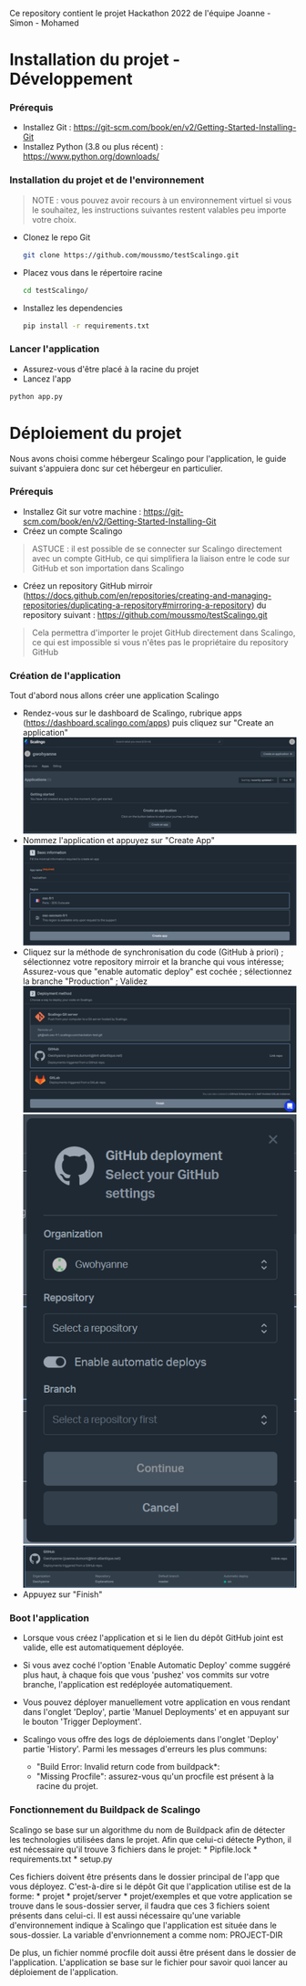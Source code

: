 Ce repository contient le projet Hackathon 2022 de l'équipe Joanne - Simon - Mohamed

# Installation du projet - Développement

### Prérequis

* Installez Git : https://git-scm.com/book/en/v2/Getting-Started-Installing-Git
* Installez Python (3.8 ou plus récent) : https://www.python.org/downloads/

### Installation du projet et de l'environnement

> NOTE : vous pouvez avoir recours à un environnement virtuel si vous le souhaitez, les instructions suivantes restent valables peu importe votre choix.
* Clonez le repo Git 
   ```sh
   git clone https://github.com/moussmo/testScalingo.git
   ```
* Placez vous dans le répertoire racine
   ```sh
   cd testScalingo/
   ```
* Installez les dependencies
   ```sh
   pip install -r requirements.txt
   ```

   
### Lancer l'application

* Assurez-vous d'être placé à la racine du projet
* Lancez l'app
```sh
python app.py
```

# Déploiement du projet

Nous avons choisi comme hébergeur Scalingo pour l'application, le guide suivant s'appuiera donc sur cet hébergeur en particulier.

### Prérequis

* Installez Git sur votre machine : https://git-scm.com/book/en/v2/Getting-Started-Installing-Git
* Créez un compte Scalingo
> ASTUCE : il est possible de se connecter sur Scalingo directement avec un compte GitHub, ce qui simplifiera la liaison entre le code sur GitHub et son importation dans Scalingo
* Créez un repository GitHub mirroir (https://docs.github.com/en/repositories/creating-and-managing-repositories/duplicating-a-repository#mirroring-a-repository) du repository suivant : https://github.com/moussmo/testScalingo.git
> Cela permettra d'importer le projet GitHub directement dans Scalingo, ce qui est impossible si vous n'êtes pas le propriétaire du repository GitHub

### Création de l'application

Tout d'abord nous allons créer une application Scalingo
* Rendez-vous sur le dashboard de Scalingo, rubrique apps (https://dashboard.scalingo.com/apps) puis cliquez sur "Create an application"
![dashboard](images/scalingo_dashboard.png)
* Nommez l'application et appuyez sur "Create App"
![basic_info](images\scalingo_basic_info.png)
* Cliquez sur la méthode de synchronisation du code (GitHub à priori) ; sélectionnez votre repository mirroir et la branche qui vous intéresse; Assurez-vous que "enable automatic deploy" est cochée ; sélectionnez la branche "Production" ; Validez
![deployment](images\scalingo_deployment.png)
![github](images\scalingo_github.png)
![end](images\scalingo_end.png)
* Appuyez sur "Finish"

### Boot l'application

* Lorsque vous créez l'application et si le lien du dépôt GitHub joint est valide, elle est automatiquement déployée. 
* Si vous avez coché l'option 'Enable Automatic Deploy' comme suggéré plus haut, à chaque fois que vous 'pushez' vos commits sur votre branche, l'application est redéployée automatiquement.
* Vous pouvez déployer manuellement votre application en vous rendant dans l'onglet 'Deploy', partie 'Manuel Deployments' et en appuyant sur le bouton 'Trigger Deployment'.

* Scalingo vous offre des logs de déploiements dans l'onglet 'Deploy' partie 'History'. Parmi les messages d'erreurs les plus communs:
	* "Build Error: Invalid return code from buildpack*: 
	* "Missing Procfile": assurez-vous qu'un procfile est présent à la racine du projet.

### Fonctionnement du Buildpack de Scalingo
Scalingo se base sur un algorithme du nom de Buildpack afin de détecter les technologies utilisées dans le projet.
Afin que celui-ci détecte Python, il est nécessaire qu'il trouve 3 fichiers dans le projet: 
	* Pipfile.lock
	* requirements.txt
	* setup.py
	
Ces fichiers doivent être présents dans le dossier principal de l'app que vous déployez. C'est-à-dire si le dépôt Git que l'application utilise est de la forme:
	* projet
	* projet/server
	* projet/exemples
et que votre application se trouve dans le sous-dossier server, il faudra que ces 3 fichiers soient présents dans celui-ci. Il est aussi nécessaire qu'une variable d'environnement indique à Scalingo que l'application est située dans le sous-dossier. La variable d'envrionnement a comme nom: PROJECT-DIR

De plus, un fichier nommé procfile doit aussi être présent dans le dossier de l'application. L'application se base sur le fichier pour savoir quoi lancer au déploiement de l'application.